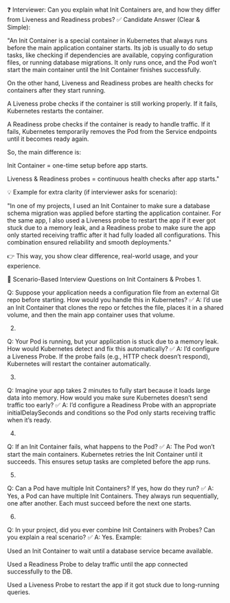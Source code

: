 ❓ Interviewer: Can you explain what Init Containers are, and how they differ from Liveness and Readiness probes?
✅ Candidate Answer (Clear & Simple):

"An Init Container is a special container in Kubernetes that always runs before the main application container starts. Its job is usually to do setup tasks, like checking if dependencies are available, copying configuration files, or running database migrations. It only runs once, and the Pod won’t start the main container until the Init Container finishes successfully.

On the other hand, Liveness and Readiness probes are health checks for containers after they start running.

A Liveness probe checks if the container is still working properly. If it fails, Kubernetes restarts the container.

A Readiness probe checks if the container is ready to handle traffic. If it fails, Kubernetes temporarily removes the Pod from the Service endpoints until it becomes ready again.

So, the main difference is:

Init Container = one-time setup before app starts.

Liveness & Readiness probes = continuous health checks after app starts."

💡 Example for extra clarity (if interviewer asks for scenario):

"In one of my projects, I used an Init Container to make sure a database schema migration was applied before starting the application container. For the same app, I also used a Liveness probe to restart the app if it ever got stuck due to a memory leak, and a Readiness probe to make sure the app only started receiving traffic after it had fully loaded all configurations. This combination ensured reliability and smooth deployments."

👉 This way, you show clear difference, real-world usage, and your experience.


🔹 Scenario-Based Interview Questions on Init Containers & Probes
1.

Q: Suppose your application needs a configuration file from an external Git repo before starting. How would you handle this in Kubernetes?
✅ A: I’d use an Init Container that clones the repo or fetches the file, places it in a shared volume, and then the main app container uses that volume.

2.

Q: Your Pod is running, but your application is stuck due to a memory leak. How would Kubernetes detect and fix this automatically?
✅ A: I’d configure a Liveness Probe. If the probe fails (e.g., HTTP check doesn’t respond), Kubernetes will restart the container automatically.

3.

Q: Imagine your app takes 2 minutes to fully start because it loads large data into memory. How would you make sure Kubernetes doesn’t send traffic too early?
✅ A: I’d configure a Readiness Probe with an appropriate initialDelaySeconds and conditions so the Pod only starts receiving traffic when it’s ready.

4.

Q: If an Init Container fails, what happens to the Pod?
✅ A: The Pod won’t start the main containers. Kubernetes retries the Init Container until it succeeds. This ensures setup tasks are completed before the app runs.

5.

Q: Can a Pod have multiple Init Containers? If yes, how do they run?
✅ A: Yes, a Pod can have multiple Init Containers. They always run sequentially, one after another. Each must succeed before the next one starts.

6.

Q: In your project, did you ever combine Init Containers with Probes? Can you explain a real scenario?
✅ A: Yes. Example:

Used an Init Container to wait until a database service became available.

Used a Readiness Probe to delay traffic until the app connected successfully to the DB.

Used a Liveness Probe to restart the app if it got stuck due to long-running queries.
